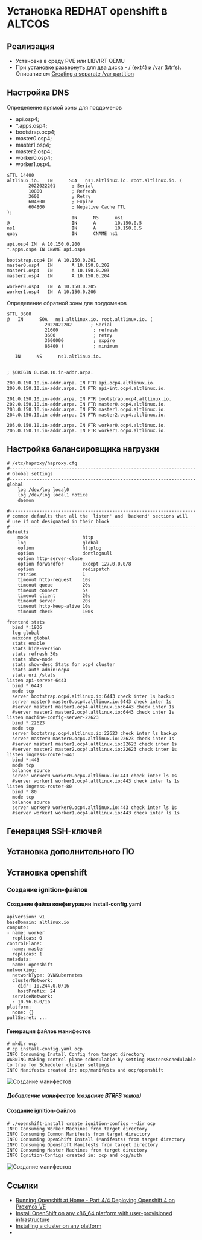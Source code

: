# Установка REDHAT openshift в ALTCOS

## Реализация

- Установка в среду PVE или LIBVIRT QEMU
- При установке развернуть для два диска - / (ext4)  и /var (btrfs). 
  Описание см [Creating a separate /var partition](https://docs.openshift.com/container-platform/4.9/installing/installing_platform_agnostic/installing-platform-agnostic.html#installation-user-infra-machines-advanced_vardisk_installing-platform-agnostic)


## Настройка DNS

Определение прямой зоны для поддоменов
- api.osp4;
- *.apps.osp4;
- bootstrap.ocp4;
- master0.osp4;
- master1.osp4;
- master2.osp4;
- worker0.osp4;
- worker1.osp4.
```
$TTL 14400
altlinux.io.   IN      SOA   ns1.altlinux.io. root.altlinux.io. (
        2022022201      ; Serial
        10800           ; Refresh
        3600            ; Retry
        604800          ; Expire
        604800          ; Negative Cache TTL
);
                        IN      NS      ns1
@                       IN      A       10.150.0.5
ns1                     IN      A       10.150.0.5
quay                    IN      CNAME ns1       

api.osp4 IN  A 10.150.0.200
*.apps.osp4 IN CNAME api.osp4

bootstrap.ocp4 IN  A 10.150.0.201
master0.osp4   IN       A 10.150.0.202
master1.osp4   IN       A 10.150.0.203
master2.osp4   IN       A 10.150.0.204

worker0.osp4   IN  A 10.150.0.205
worker1.osp4   IN  A 10.150.0.206
```

Определение обратной зоны для поддоменов
```
$TTL 3600
@   IN      SOA   ns1.altlinux.io. root.altlinux.io. (
              2022022202       ; Serial
              21600             ; refresh
              3600              ; retry
              3600000           ; expire
              86400 )           ; minimum
 
   IN      NS      ns1.altlinux.io.


; $ORIGIN 0.150.10.in-addr.arpa.

200.0.150.10.in-addr.arpa. IN PTR api.ocp4.altlinux.io.
200.0.150.10.in-addr.arpa. IN PTR api-int.ocp4.altlinux.io.

201.0.150.10.in-addr.arpa. IN PTR bootstrap.ocp4.altlinux.io.
202.0.150.10.in-addr.arpa. IN PTR master0.ocp4.altlinux.io.
203.0.150.10.in-addr.arpa. IN PTR master1.ocp4.altlinux.io.
204.0.150.10.in-addr.arpa. IN PTR master2.ocp4.altlinux.io.

205.0.150.10.in-addr.arpa. IN PTR worker0.ocp4.altlinux.io.
206.0.150.10.in-addr.arpa. IN PTR worker1.ocp4.altlinux.io.
```

## Настройка балансировщика нагрузки

```
# /etc/haproxy/haproxy.cfg
#---------------------------------------------------------------------
# Global settings
#---------------------------------------------------------------------
global
    log /dev/log local0
    log /dev/log local1 notice
    daemon

#---------------------------------------------------------------------
# common defaults that all the 'listen' and 'backend' sections will
# use if not designated in their block
#---------------------------------------------------------------------
defaults
    mode                    http
    log                     global
    option                  httplog
    option                  dontlognull
    option http-server-close
    option forwardfor       except 127.0.0.0/8
    option                  redispatch
    retries                 1
    timeout http-request    10s
    timeout queue           20s
    timeout connect         5s
    timeout client          20s
    timeout server          20s
    timeout http-keep-alive 10s
    timeout check           100s

frontend stats
  bind *:1936
  log global
  maxconn global
  stats enable
  stats hide-version
  stats refresh 30s
  stats show-node
  stats show-desc Stats for ocp4 cluster
  stats auth admin:ocp4
  stats uri /stats
listen api-server-6443
  bind *:6443
  mode tcp
  server bootstrap.ocp4.altlinux.io:6443 check inter ls backup
  server master0 master0.ocp4.altlinux.io:6443 check inter 1s
  #server master1 master1.ocp4.altlinux.io:6443 check inter 1s
  #server master2 master2.ocp4.altlinux.io:6443 check inter 1s
listen machine-config-server-22623
  bind *:22623
  mode tcp
  server bootstrap.ocp4.altlinux.io:22623 check inter ls backup
  server master0 master0.ocp4.altlinux.io:22623 check inter 1s
  #server master1 master1.ocp4.altlinux.io:22623 check inter 1s
  #server master2 master2.ocp4.altlinux.io:22623 check inter 1s
listen ingress-router-443
  bind *:443
  mode tcp
  balance source
  server worker0 worker0.ocp4.altlinux.io:443 check inter ls 1s
  #server worker1 worker1.ocp4.altlinux.io:443 check inter ls 1s
listen ingress-router-80
  bind *:80
  mode tcp
  balance source
  server worker0 worker0.ocp4.altlinux.io:443 check inter ls 1s
  #server worker1 worker1.ocp4.altlinux.io:443 check inter ls 1s
```


## Генерация SSH-ключей

## Установка дополнительного ПО 

## Установка openshift

### Создание ignition-файлов

#### Создание файла конфигурации install-config.yaml

```
apiVersion: v1
baseDomain: altlinux.io
compute:
- name: worker
  replicas: 0
controlPlane:
  name: master
  replicas: 1
metadata:
  name: openshift
networking:
  networkType: OVNKubernetes
  clusterNetwork:
  - cidr: 10.244.0.0/16
    hostPrefix: 24
  serviceNetwork:
  - 10.96.0.0/16
platform:
  none: {}
pullSecret: ...
```

#### Генерация файлов манифестов

```
# mkdir ocp
# cp install-config.yaml ocp
INFO Consuming Install Config from target directory 
WARNING Making control-plane schedulable by setting MastersSchedulable to true for Scheduler cluster settings 
INFO Manifests created in: ocp/manifests and ocp/openshift
```
![Создание манифестов](./Images/openshift_altcos_manifests.png)

##### Добавление манифестов (создание BTRFS томов)

#### Создание ignition-файлов

```
# ./openshift-install create ignition-configs --dir ocp
INFO Consuming Worker Machines from target directory 
INFO Consuming Common Manifests from target directory 
INFO Consuming OpenShift Install (Manifests) from target directory 
INFO Consuming Openshift Manifests from target directory 
INFO Consuming Master Machines from target directory 
INFO Ignition-Configs created in: ocp and ocp/auth 
```
![Создание манифестов](./Images/openshift_altcos_ignition.png)





## Ссылки

- [Running Openshift at Home - Part 4/4 Deploying Openshift 4 on Proxmox VE ](https://blog.rossbrigoli.com/2020/11/running-openshift-at-home-part-44.html)
- [Install OpenShift on any x86_64 platform with user-provisioned infrastructure](https://console.redhat.com/openshift/install/platform-agnostic)
- [Installing a cluster on any platform](https://docs.openshift.com/container-platform/4.9/installing/installing_platform_agnostic/installing-platform-agnostic.html)
- 
